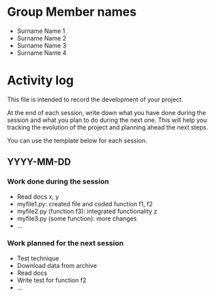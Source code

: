 # Group Member names

- Surname Name 1
- Surname Name 2
- Surname Name 3
- Surname Name 4

# Activity log

This file is intended to record the development of your project.

At the end of each session, write down what you have done during the session
and what you plan to do during the next one.
This will help you tracking the evolution of the project and
planning ahead the next steps.

You can use the template below for each session.

## YYYY-MM-DD
### Work done during the session
* Read docs x, y
* myfile1.py: created file and coded function f1, f2
* myfile2.py (function f3): integrated functionality z
* myfile3.py (some function): more changes
* ...

### Work planned for the next session
* Test technique
* Download data from archive
* Read docs
* Write test for function f2
* ...